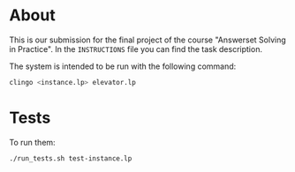 
# About
This is our submission for the final project of the course "Answerset Solving in Practice".
In the `INSTRUCTIONS` file you can find the task description.

The system is intended to be run with the following command:

```sh
clingo <instance.lp> elevator.lp
```

# Tests
To run them:
```
./run_tests.sh test-instance.lp
```
